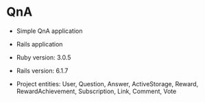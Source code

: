 # QnA

* Simple QnA application

* Rails application

* Ruby version: 3.0.5

* Rails version: 6.1.7

* Project entities: User, Question, Answer, ActiveStorage, Reward, RewardAchievement, Subscription, Link, Comment, Vote
